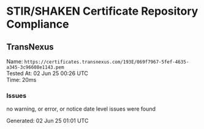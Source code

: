 # STIR/SHAKEN Certificate Repository Compliance

## TransNexus

Name: `https://certificates.transnexus.com/193E/069f7967-5fef-4635-a345-3c96608e1143.pem`\
Tested At: 02 Jun 25 00:26 UTC\
Time: 20ms

### Issues

no warning, or error, or notice date level issues were found

Generated: 02 Jun 25 01:01 UTC